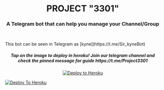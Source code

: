 <h1 align="center">PROJECT "3301"</h1>
<h3 align="center">A Telegram bot that can help you manage your Channel/Group</h3>
<p align="center">&nbsp;</p>
This bot can be seen in Telegram as [kyne](https://t.me/Sir_kyneBot)
<h5 align="center">Tap on the image to deploy in heroku! Join our telegram channel and check the pinned message for guide https://t.me/Project3301</h5>
<p align="center"><a href="https://dashboard.heroku.com"> <img src="https://encrypted-tbn0.gstatic.com/images?q=tbn%3AANd9GcQVxjZQ_gCtsoPnq608vztqjI1-_Mcz_n9PbCGILPbmdnAjUd3_&usqp=CAU" alt="Deploy to Heroku" /></a></p>

[![Deploy To Heroku](https://www.herokucdn.com/deploy/button.svg)](https://heroku.com/deploy)
